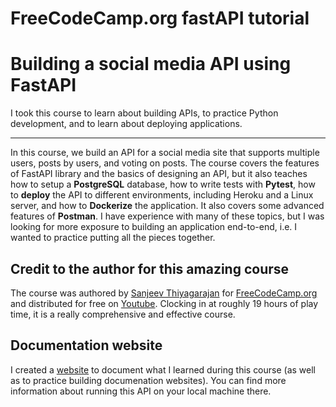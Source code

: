 # FreeCodeCamp.org fastAPI tutorial

# Building a social media API using FastAPI

I took this course to learn about building APIs, to practice Python development, and to learn about deploying applications.

---

In this course, we build an API for a social media site that supports multiple users, posts by users, and voting on posts. The course covers the features of FastAPI library and the basics of designing an API, but it also teaches how to setup a **PostgreSQL** database, how to write tests with **Pytest**, how to **deploy** the API to different environments, including Heroku and a Linux server, and how to **Dockerize** the application. It also covers some advanced features of **Postman**. I have experience with many of these topics, but I was looking for more exposure to building an application end-to-end, i.e. I wanted to practice putting all the pieces together.

## Credit to the author for this amazing course

The course was authored by [Sanjeev Thiyagarajan](https://github.com/Sanjeev-Thiyagarajan/) for [FreeCodeCamp.org](https://github.com/Sanjeev-Thiyagarajan/) and distributed for free on [Youtube](https://www.youtube.com/watch?v=0sOvCWFmrtA&t=43609s). Clocking in at roughly 19 hours of play time, it is a really comprehensive and effective course.

## Documentation website

I created a [website](https://timreddick.me/fcc-fastapi) to document what I learned during this course (as well as to practice building documenation websites). You can find more information about running this API on your local machine there.


